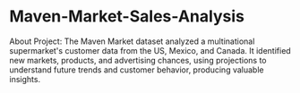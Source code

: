 # Maven-Market-Sales-Analysis
About Project: The Maven Market dataset analyzed a multinational supermarket's customer data from the US, Mexico, and Canada. It identified new markets, products, and advertising chances, using projections to understand future trends and customer behavior, producing valuable insights.
